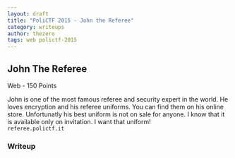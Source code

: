 ```yaml
---
layout: draft
title: "PoliCTF 2015 - John the Referee"
category: writeups
author: thezero
tags: web polictf-2015
---
```


## John The Referee
Web - 150 Points

John is one of the most famous referee and security expert in the world. He loves encryption and his referee uniforms. You can find them on his online store. Unfortunatly his best uniform is not on sale for anyone. I know that it is available only on invitation. I want that uniform!<br/>
`referee.polictf.it`

### Writeup
